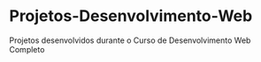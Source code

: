 # Projetos-Desenvolvimento-Web
Projetos desenvolvidos durante o Curso de Desenvolvimento Web Completo
